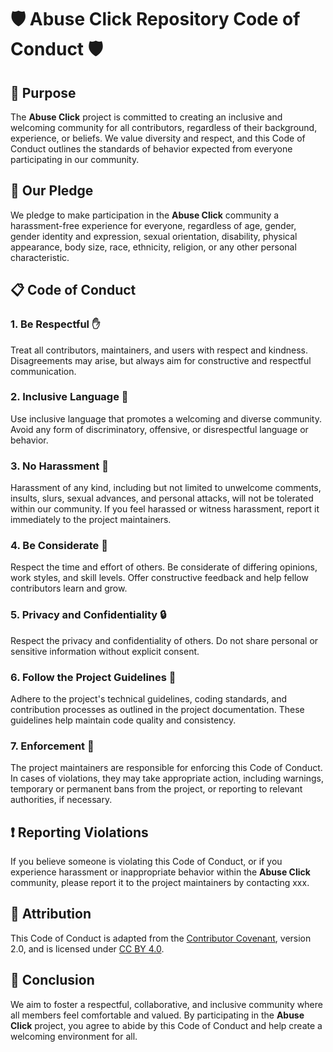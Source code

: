 # :shield: Abuse Click Repository Code of Conduct :shield:

## :dart: Purpose

The **Abuse Click** project is committed to creating an inclusive and welcoming community for all contributors, regardless of their background, experience, or beliefs. We value diversity and respect, and this Code of Conduct outlines the standards of behavior expected from everyone participating in our community.

## :handshake: Our Pledge

We pledge to make participation in the **Abuse Click** community a harassment-free experience for everyone, regardless of age, gender, gender identity and expression, sexual orientation, disability, physical appearance, body size, race, ethnicity, religion, or any other personal characteristic.

## :clipboard: Code of Conduct

### 1. Be Respectful :raised_hand:

Treat all contributors, maintainers, and users with respect and kindness. Disagreements may arise, but always aim for constructive and respectful communication.

### 2. Inclusive Language :speech_balloon:

Use inclusive language that promotes a welcoming and diverse community. Avoid any form of discriminatory, offensive, or disrespectful language or behavior.

### 3. No Harassment :no_entry_sign:

Harassment of any kind, including but not limited to unwelcome comments, insults, slurs, sexual advances, and personal attacks, will not be tolerated within our community. If you feel harassed or witness harassment, report it immediately to the project maintainers.

### 4. Be Considerate :thought_balloon:

Respect the time and effort of others. Be considerate of differing opinions, work styles, and skill levels. Offer constructive feedback and help fellow contributors learn and grow.

### 5. Privacy and Confidentiality :lock:

Respect the privacy and confidentiality of others. Do not share personal or sensitive information without explicit consent.

### 6. Follow the Project Guidelines :page_with_curl:

Adhere to the project's technical guidelines, coding standards, and contribution processes as outlined in the project documentation. These guidelines help maintain code quality and consistency.

### 7. Enforcement :police_officer:

The project maintainers are responsible for enforcing this Code of Conduct. In cases of violations, they may take appropriate action, including warnings, temporary or permanent bans from the project, or reporting to relevant authorities, if necessary.

## :exclamation: Reporting Violations

If you believe someone is violating this Code of Conduct, or if you experience harassment or inappropriate behavior within the **Abuse Click** community, please report it to the project maintainers by contacting xxx.

## :memo: Attribution

This Code of Conduct is adapted from the [Contributor Covenant](https://www.contributor-covenant.org/), version 2.0, and is licensed under [CC BY 4.0](https://creativecommons.org/licenses/by/4.0/).

## :rocket: Conclusion

We aim to foster a respectful, collaborative, and inclusive community where all members feel comfortable and valued. By participating in the **Abuse Click** project, you agree to abide by this Code of Conduct and help create a welcoming environment for all.
